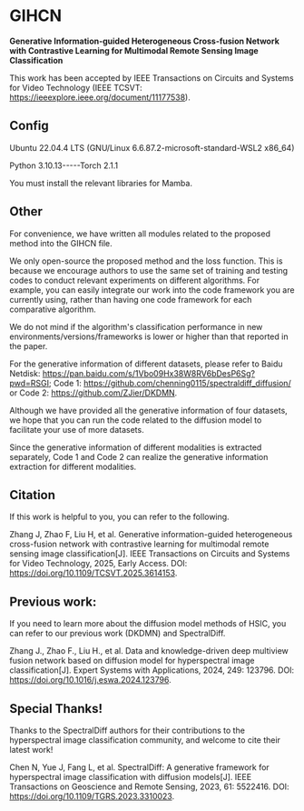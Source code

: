 # GIHCN

**Generative Information-guided Heterogeneous Cross-fusion Network with Contrastive Learning for Multimodal Remote Sensing Image Classification**

This work has been accepted by IEEE Transactions on Circuits and Systems for Video Technology (IEEE TCSVT: https://ieeexplore.ieee.org/document/11177538).

## Config
Ubuntu 22.04.4 LTS (GNU/Linux 6.6.87.2-microsoft-standard-WSL2 x86_64)

Python 3.10.13-----Torch 2.1.1

You must install the relevant libraries for Mamba.

## Other
For convenience, we have written all modules related to the proposed method into the GIHCN file.

We only open-source the proposed method and the loss function. This is because we encourage authors to use the same set of training and testing codes to conduct relevant experiments on different algorithms. For example, you can easily integrate our work into the code framework you are currently using, rather than having one code framework for each comparative algorithm.

We do not mind if the algorithm's classification performance in new environments/versions/frameworks is lower or higher than that reported in the paper.

For the generative information of different datasets, please refer to Baidu Netdisk: https://pan.baidu.com/s/1Vbo09Hx38W8RV6bDesP6Sg?pwd=RSGI; Code 1: https://github.com/chenning0115/spectraldiff_diffusion/ or Code 2: https://github.com/ZJier/DKDMN.

Although we have provided all the generative information of four datasets, we hope that you can run the code related to the diffusion model to facilitate your use of more datasets.

Since the generative information of different modalities is extracted separately, Code 1 and Code 2 can realize the generative information extraction for different modalities.

## Citation
If this work is helpful to you, you can refer to the following.

Zhang J, Zhao F, Liu H, et al. Generative information-guided heterogeneous cross-fusion network with contrastive learning for multimodal remote sensing image classification[J]. IEEE Transactions on Circuits and Systems for Video Technology, 2025, Early Access. DOI: https://doi.org/10.1109/TCSVT.2025.3614153.

## Previous work: 
If you need to learn more about the diffusion model methods of HSIC, you can refer to our previous work (DKDMN) and SpectralDiff.

Zhang J., Zhao F., Liu H., et al. Data and knowledge-driven deep multiview fusion network based on diffusion model for hyperspectral image classification[J]. Expert Systems with Applications, 2024, 249: 123796. DOI: https://doi.org/10.1016/j.eswa.2024.123796.

## Special Thanks!
Thanks to the SpectralDiff authors for their contributions to the hyperspectral image classification community, and welcome to cite their latest work!

Chen N, Yue J, Fang L, et al. SpectralDiff: A generative framework for hyperspectral image classification with diffusion models[J]. IEEE Transactions on Geoscience and Remote Sensing, 2023, 61: 5522416. DOI: https://doi.org/10.1109/TGRS.2023.3310023.
